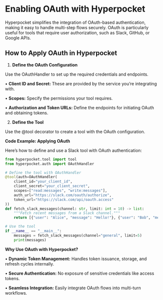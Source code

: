 # Enabling OAuth with Hyperpocket

Hyperpocket simplifies the integration of OAuth-based authentication, making it easy to handle multi-step flows securely. OAuth is particularly useful for tools that require user authorization, such as Slack, GitHub, or Google APIs.

## **How to Apply OAuth in Hyperpocket**

1.	**Define the OAuth Configuration**

Use the OAuthHandler to set up the required credentials and endpoints.

•	**Client ID and Secret:** These are provided by the service you’re integrating with.

•	**Scopes:** Specify the permissions your tool requires.

•	**Authorization and Token URLs:** Define the endpoints for initiating OAuth and obtaining tokens.

2.	**Define the Tool**

Use the @tool decorator to create a tool with the OAuth configuration.

**Code Example: Applying OAuth**

Here’s how to define and use a Slack tool with OAuth authentication:

```python
from hyperpocket.tool import tool
from hyperpocket.auth import OAuthHandler

# Define the tool with OAuthHandler
@tool(auth=OAuthHandler(
    client_id="your_client_id",
    client_secret="your_client_secret",
    scopes=["read:messages", "write:messages"],
    auth_url="https://slack.com/oauth/authorize",
    token_url="https://slack.com/api/oauth.access"
))
def fetch_slack_messages(channel: str, limit: int = 10) -> list:
    """Fetch recent messages from a Slack channel."""
    return [{"user": "Alice", "message": "Hello!"}, {"user": "Bob", "message": "Hi!"}]

# Use the tool
if __name__ == "__main__":
    messages = fetch_slack_messages(channel="general", limit=5)
    print(messages)
```

**Why Use OAuth with Hyperpocket?**

•	**Dynamic Token Management:** Handles token issuance, storage, and refresh cycles internally.

•	**Secure Authentication:** No exposure of sensitive credentials like access tokens.

•	**Seamless Integration:** Easily integrate OAuth flows into multi-turn workflows.